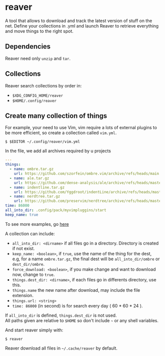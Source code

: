 # reaver

A tool that allows to download and track the latest version of stuff on the net.
Define your collections in .yml and launch Reaver to retrieve everything and
move things to the right spot.

## Dependencies

Reaver need only `unzip` and `tar`.

## Collections

Reaver search collections by order in:

- `$XDG_CONFIG_HOME/reaver`
- `$HOME/.config/reaver`

## Create many collection of things

For example, your need to use Vim, vim require a lots of external plugins to be more efficient, so create a collection called `vim.yml`.

    $ $EDITOR ~/.config/reaver/vim.yml

In the file, we add all archives required by u projects

```yml
---
things:
  - name: ombre.tar.gz
    url: https://github.com/szorfein/ombre.vim/archive/refs/heads/main.tar.gz
  - name: ale.tar.gz
    url: https://github.com/dense-analysis/ale/archive/refs/heads/master.tar.gz
  - name: indentline.tar.gz
    url: https://github.com/Yggdroot/indentLine/archive/refs/heads/master.tar.gz
  - name: nerdtree.tar.gz
    url: https://github.com/preservim/nerdtree/archive/refs/heads/master.tar.gz
time: 86000
all_into_dir: .config/pack/myvimpluggins/start
keep_name: true
```

To see more examples, go
[here](https://github.com/szorfein/dots/tree/ansible/home/private_dot_config/reaver)

A collection can include:
- `all_into_dir: <dirname>` if all files go in a directory. Directory is created
  if not exist.
- `keep_name: <boolean>`, if `true`, use the name of the thing for the dest, e.g, for a name `ombre.tar.gz`, the final dest will be `all_into_dir/ombre` or `dest_dir/ombre`.
- `force_download: <boolean>`, if you make change and want to download now, change to `true`.
- `things.dest_dir: <dirname>`, if each files go in differents directory, use this.
- `things.name` the new name after download, may include the file extension.
- `things.url: <string>`
- `time: 86000` (in second) is for search every day ( 60 * 60 * 24 ).

If `all_into_dir` is defined, `things.dest_dir` is not used.  
All paths given are relative to `$HOME` so don't include `~` or any shell
variables.

And start reaver simply with:

    $ reaver

Reaver download all files in `~/.cache/reaver` by default.
